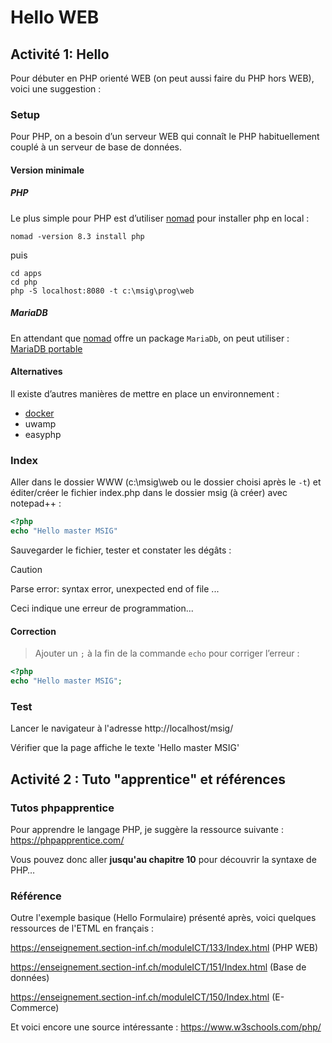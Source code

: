 # Hello WEB

## Activité 1: Hello
Pour débuter en PHP orienté WEB (on peut aussi faire du PHP hors WEB), voici une suggestion :

### Setup
Pour PHP, on a besoin d’un serveur WEB qui connaît le PHP habituellement couplé à un serveur de base de données.

#### Version minimale

##### PHP
Le plus simple pour PHP est d’utiliser [nomad](https://github.com/jonathanMelly/nomad) pour installer php en local :

```shell
nomad -version 8.3 install php
```
puis
```shell
cd apps
cd php
php -S localhost:8080 -t c:\msig\prog\web
```

##### MariaDB
En attendant que [nomad](https://github.com/jonathanMelly/nomad) offre un package `MariaDb`, on peut utiliser :
[MariaDB portable](https://mariadb.org/download/?t=mariadb&o=true&p=mariadb&r=5.5.29&os=windows&cpu=x86_64&pkg=msi&mirror=archive)

#### Alternatives
Il existe d’autres manières de mettre en place un environnement :

- [docker](https://github.com/jonathanMelly/docker/blob/main/web1.md)
- uwamp
- easyphp

### Index
Aller dans le dossier WWW (c:\msig\web ou le dossier choisi après le `-t`) et éditer/créer le fichier index.php dans le dossier msig (à créer) avec notepad++ :

```php
<?php 
echo "Hello master MSIG"
```

Sauvegarder le fichier, tester et constater les dégâts :

> [!CAUTION]
> Parse error: syntax error, unexpected end of file ...

Ceci indique une erreur de programmation...

#### Correction
> Ajouter un `;` à la fin de la commande `echo` pour corriger l’erreur :
```php
<?php 
echo "Hello master MSIG";
```

### Test
Lancer le navigateur à l'adresse http://localhost/msig/ 

Vérifier que la page affiche le texte 'Hello master MSIG' 

## Activité 2 : Tuto "apprentice" et références

### Tutos phpapprentice
Pour apprendre le langage PHP, je suggère la ressource suivante : https://phpapprentice.com/

Vous pouvez donc aller **jusqu'au chapitre 10** pour découvrir la syntaxe de PHP…

### Référence
Outre l'exemple basique (Hello Formulaire) présenté après, voici quelques ressources de l'ETML en français :

https://enseignement.section-inf.ch/moduleICT/133/Index.html (PHP WEB)

https://enseignement.section-inf.ch/moduleICT/151/Index.html (Base de données)

https://enseignement.section-inf.ch/moduleICT/150/Index.html (E-Commerce)

Et voici encore une source intéressante : https://www.w3schools.com/php/ 
